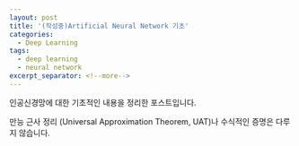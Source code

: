 ```yaml
---
layout: post
title: '(작성중)Artificial Neural Network 기초'
categories:
  - Deep Learning
tags:
  - deep learning
  - neural network
excerpt_separator: <!--more-->
---
```


인공신경망에 대한 기초적인 내용을 정리한 포스트입니다.
<!--more-->
만능 근사 정리 (Universal Approximation Theorem, UAT)나 수식적인 증명은 다루지 않습니다.













